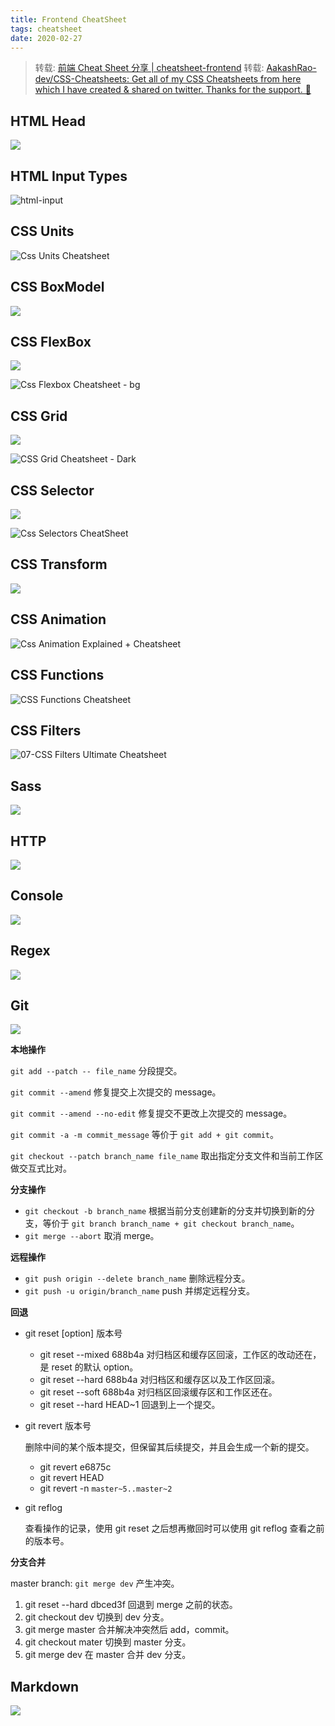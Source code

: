 ```yaml
---
title: Frontend CheatSheet
tags: cheatsheet
date: 2020-02-27
---
```


> 转载: [前端 Cheat Sheet 分享 | cheatsheet-frontend](http://zhengyaing.com/#)
> 转载: [AakashRao-dev/CSS-Cheatsheets: Get all of my CSS Cheatsheets from here which I have created & shared on twitter. Thanks for the support. 💜](https://github.com/AakashRao-dev/CSS-Cheatsheets)

## HTML Head

![](cheatsheet-frontend/head.png)

## HTML Input Types

![html-input](cheatsheet-frontend/html-input.png)

## CSS Units

![Css Units Cheatsheet](cheatsheet-frontend/css-units.png)

## CSS BoxModel

![](cheatsheet-frontend/boxmodel.png)

## CSS FlexBox

![](cheatsheet-frontend/flexbox.png)

![Css Flexbox Cheatsheet - bg](cheatsheet-frontend/css-flexbox.png)

## CSS Grid

![](cheatsheet-frontend/grid.png)

![CSS Grid Cheatsheet - Dark](cheatsheet-frontend/css-grid.png)

## CSS Selector

![](cheatsheet-frontend/cssselector.png)

![Css Selectors CheatSheet](cheatsheet-frontend/css-selectors.png)

## CSS Transform

![](cheatsheet-frontend/transform.png)

## CSS Animation

![Css Animation Explained + Cheatsheet](cheatsheet-frontend/css-animation.png)

## CSS Functions

![CSS Functions Cheatsheet](cheatsheet-frontend/css-functions.png)

## CSS Filters

![07-CSS Filters Ultimate Cheatsheet](cheatsheet-frontend/css-filters.png)

## Sass

![](cheatsheet-frontend/sass.png)

## HTTP

![](cheatsheet-frontend/http.png)

## Console

![](cheatsheet-frontend/console.png)

## Regex

![](cheatsheet-frontend/regex.png)

## Git

![](cheatsheet-frontend/git.png)

**本地操作**

`git add --patch -- file_name` 分段提交。

`git commit --amend` 修复提交上次提交的 message。

`git commit --amend --no-edit` 修复提交不更改上次提交的 message。

`git commit -a -m commit_message` 等价于 `git add + git commit`。

`git checkout --patch branch_name file_name` 取出指定分支文件和当前工作区做交互式比对。

**分支操作**

-   `git checkout -b branch_name` 根据当前分支创建新的分支并切换到新的分支，等价于 `git branch branch_name + git checkout branch_name`。
-   `git merge --abort` 取消 merge。

**远程操作**

-   `git push origin --delete branch_name` 删除远程分支。
-   `git push -u origin/branch_name` push 并绑定远程分支。

**回退**

- git reset [option] 版本号

    - git reset --mixed 688b4a 对归档区和缓存区回滚，工作区的改动还在，是 reset 的默认 option。
    - git reset --hard 688b4a 对归档区和缓存区以及工作区回滚。
    - git reset --soft 688b4a 对归档区回滚缓存区和工作区还在。
    - git reset --hard HEAD~1 回退到上一个提交。

- git revert  版本号

    删除中间的某个版本提交，但保留其后续提交，并且会生成一个新的提交。

    - git revert e6875c 
    - git revert HEAD
    - git revert -n `master~5..master~2`

- git reflog

  查看操作的记录，使用 git reset 之后想再撤回时可以使用 git reflog 查看之前的版本号。

**分支合并**

master branch: `git merge dev` 产生冲突。

1. git reset --hard dbced3f 回退到 merge 之前的状态。
2. git checkout dev 切换到 dev 分支。
3. git merge master 合并解决冲突然后 add，commit。
4. git checkout mater 切换到 master 分支。
5. git merge dev 在 master 合并 dev 分支。

## Markdown

![](cheatsheet-frontend/markdown.png)
